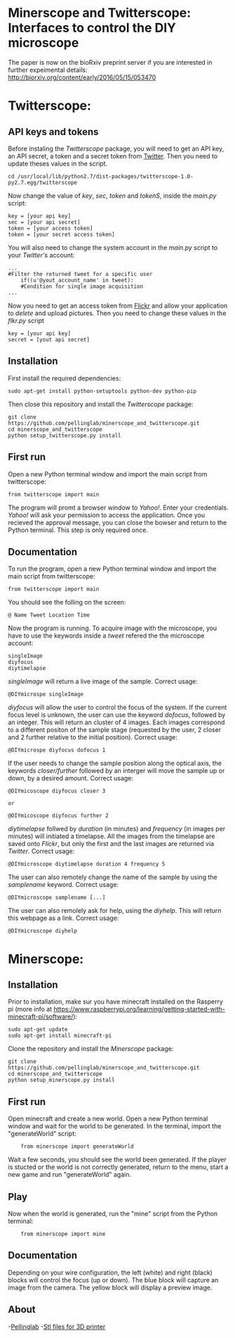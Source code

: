 Minerscope and Twitterscope: Interfaces to control the DIY microscope
======
The paper is now on the bioRxiv preprint server if you are interested in further expeimental details:
http://biorxiv.org/content/early/2016/05/15/053470

Twitterscope: 
======

API keys and tokens
------------
Before instaling the *Twitterscope* package, you will need to get an API key, an API secret, a token and a secret token from [Twitter](https://dev.twitter.com/).  Then you need to update theses values in the script.

	cd /usr/local/lib/python2.7/dist-packages/twitterscope-1.0-py2.7.egg/twitterscope

Now change the value of *key*, *sec*, *token* and *tokenS*, inside the *main.py* script:

	key = [your api key]
	sec = [your api secret]
	token = [your access token]
	token = [your secret access token]

You will also need to change the system account in the *main.py* script to your *Twitter's* account:

	...
	#Filter the returned tweet for a specific user          
        if((u'@yout_account_name' in tweet):
        #Condition for single image acquisition
	...


Now you need to get an access token from [Flickr](https://www.flickr.com/services/apps/create/) and allow your application to *delete* and upload pictures. Then you need to change these values in the *flkr.py* script

	key = [your api key]
	secret = [yout api secret]


Installation
------------
First install the required dependencies:

	sudo apt-get install python-setuptools python-dev python-pip

Then close this repository and install the *Twitterscope* package:

	git clone https://github.com/pellinglab/minerscope_and_twitterscope.git
	cd minerscope_and_twitterscope
	python setup_twitterscope.py install

First run
-------------
Open a new Python terminal window and import the main script from twitterscope:

	from twitterscope import main

The program will promt a browser window to *Yahoo!*. Enter your credentials. *Yahoo!* will ask your permission to access the application.
Once you recieved the approval message, you can close the bowser and return to the Python terminal.  This step is only required once.

Documentation
-------------
To run the program, open a new Python terminal window and import the main script from twitterscope:

	from twitterscope import main

You should see the folling on the screen:

	@ Name Tweet Location Time

Now the program is running.  To acquire image with the microscope, you have to use the keywords inside a *tweet* refered the the microscope account:

	singleImage
	diyfocus
	diytimelapse  

*singleImage* will return a live image of the sample.  Correct usage:

	@DIYmicrospe singleImage

*diyfocus* will allow the user to control the focus of the system.  If the current focus level is unknown, the user can use the keyword *dofocus*, followed by an integer.  This will return an cluster of 4 images.  Each images correspond to a different positon of the sample stage (requested by the user, 2 closer and 2 further relative to the initial position).  Correct usage:

	@DIYmicrospe diyfocus dofocus 1

If the user needs to change the sample position along the optical axis, the keywords *closer/further* followed by an interger will move the sample up or down, by a desired amount.  Correct usage:

	@DIYmicoscope diyfocus closer 3
	
	or

	@DIYmicoscope diyfocus further 2

*diytimelapse* follwed by *duration* (in minutes) and *frequency* (in images per minutes) will initiated a timelapse.  All the images from the timelapse are saved onto *Flickr*, but only the first and the last images are returned via *Twitter*.  Correct usage:

	@DIYmicroscope diytimelapse duration 4 frequency 5

The user can also remotely change the name of the sample by using the *samplename* keyword.  Correct usage:

	@DIYmicroscope samplename [...]

The user can also remolely ask for help, using the *diyhelp*.  This will return this webpage as a link.  Correct usage:

	@DIYmicroscope diyhelp
 


Minerscope:
======

Installation
------------
Prior to installation, make sur you have minecraft installed on the Rasperry pi (more info at https://www.raspberrypi.org/learning/getting-started-with-minecraft-pi/software/):    
	
	sudo apt-get update
	sudo apt-get install minecraft-pi

Clone the repository and install the *Minerscope* package:
	
	git clone https://github.com/pellinglab/minerscope_and_twitterscope.git
	cd minerscope_and_twitterscope
	python setup_minerscope.py install


First run
-------------
Open minecraft and create a new world.
Open a new Python terminal window and wait for the world to be generated.
In the terminal, import the "generateWorld" script:
		
		from minerscope import generateWorld
	
Wait a few seconds, you should see the world been generated.
If the player is stucted or the world is not correctly generated, return to the menu, start a new game and run "generateWorld" again.

Play
-------------
Now when the world is generated, run the "mine" script from the Python terminal:
		
		from minerscope import mine

Documentation
-------------
Depending on your wire configuration, the left (white) and right (black) blocks will control the focus (up or down).
The blue block will capture an image from the camera. The yellow block will display a preview image.

About
---------
-[Pellinglab](http://www.pellinglab.net/)
-[Stl files for 3D printer](http://www.thingiverse.com/thing:1042159)

